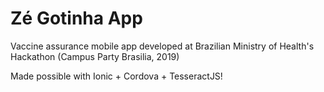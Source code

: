 # Zé Gotinha App

Vaccine assurance mobile app developed at Brazilian Ministry of Health's Hackathon (Campus Party Brasilia, 2019)

Made possible with Ionic + Cordova + TesseractJS!

